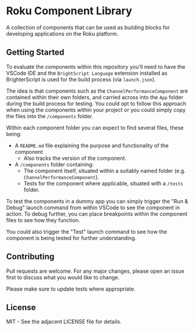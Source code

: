# Roku Component Library

A collection of components that can be used as building blocks for developing applications on the Roku platform.

## Getting Started

To evaluate the components within this repository you'll need to have the VSCode IDE and the `BrightScript Language` extension installed as BrighterScript is used for the build process (via `launch.json`).

The idea is that components such as the `ChannelPerformanceComponent` are contained within their own folders, and carried across into the `App` folder during the build process for testing. You could opt to follow this approach when using the components within your project or you could simply copy the files into the `/components` folder.

Within each component folder you can expect to find several files, these being:

- A `README.md` file explaining the purpose and functionality of the component
  - Also tracks the version of the component.
- A `/components` folder containing:
  - The component itself, situated within a suitably named folder (e.g. `ChannelPerformanceComponent`).
  - Tests for the component where applicable, situated with a `/tests` folder.

To test the components in a dummy app you can simply trigger the "Run & Debug" launch command from within VSCode to see the component in action. To debug further, you can place breakpoints within the component files to see how they function.

You could also trigger the "Test" launch command to see how the component is being tested for further understanding.

## Contributing

Pull requests are welcome. For any major changes, please open an issue first to discuss what you would like to change.

Please make sure to update tests where appropriate.

## License

MIT - See the adjacent LICENSE file for details.
